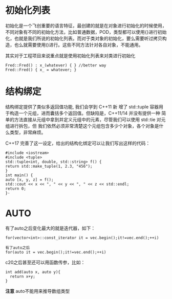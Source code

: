 # 初始化列表

初始化是一个飞创重要的语言特征，最创建的就是在对象进行初始化的时候使用，不同对象有不同的初始化方法，比如普通数据，POD，类型都可以使用{}进行初始化，也就是我们所说的初始化列表。而对于类对象的初始化，要么需要听过拷贝构造，也么就需要使用()进行。这些不同方法针对各自对象，不能通用。

其实对于工程项目来说重点就是使用初始化列表来对类进行初始化
```
Fred::Fred() : x_(whatever) { } //better way
Fred::Fred() { x_ = whatever; }
```

# 结构绑定

结构绑定提供了类似多返回值功能, 我们会学到 C++11 新
增了 std::tuple 容器用于构造一个元组，进而囊括多个返回值。但缺陷是，C++11/14 并没有提供一种
简单的方法直接从元组中拿到并定义元组中的元素，尽管我们可以使用 std::tie 对元组进行拆包，但
我们依然必须非常清楚这个元组包含多少个对象，各个对象是什么类型，非常麻烦。

C++17 完善了这一设定，给出的结构化绑定可以让我们写出这样的代码：

```
#include <iostream>
#include <tuple>
std::tuple<int, double, std::string> f() {
return std::make_tuple(1, 2.3, "456");
}
int main() {
auto [x, y, z] = f();
std::cout << x << ", " << y << ", " << z << std::endl;
return 0;
}·
```

# AUTO

有了auto之后变化最大的就是迭代器，如下：
```
for(vector<int>::const_iterator it = vec.begin();it!=vec.end();++i)

有了auto之后
for(auto it = vec.begin();it!=vec.end();++i)
```
c20之后甚至还可以用函数传参，比如：
```
int add(auto x, auto y){
  return x+y;
}
```
**注意** auto不能用来推导数组类型

